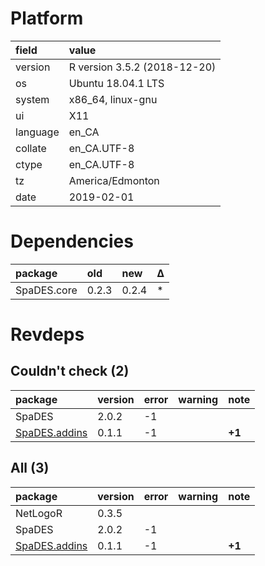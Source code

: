 # Platform

|field    |value                        |
|:--------|:----------------------------|
|version  |R version 3.5.2 (2018-12-20) |
|os       |Ubuntu 18.04.1 LTS           |
|system   |x86_64, linux-gnu            |
|ui       |X11                          |
|language |en_CA                        |
|collate  |en_CA.UTF-8                  |
|ctype    |en_CA.UTF-8                  |
|tz       |America/Edmonton             |
|date     |2019-02-01                   |

# Dependencies

|package     |old   |new   |Δ  |
|:-----------|:-----|:-----|:--|
|SpaDES.core |0.2.3 |0.2.4 |*  |

# Revdeps

## Couldn't check (2)

|package                                   |version |error |warning |note   |
|:-----------------------------------------|:-------|:-----|:-------|:------|
|SpaDES                                    |2.0.2   |-1    |        |       |
|[SpaDES.addins](problems.md#spadesaddins) |0.1.1   |-1    |        |__+1__ |

## All (3)

|package                                   |version |error |warning |note   |
|:-----------------------------------------|:-------|:-----|:-------|:------|
|NetLogoR                                  |0.3.5   |      |        |       |
|SpaDES                                    |2.0.2   |-1    |        |       |
|[SpaDES.addins](problems.md#spadesaddins) |0.1.1   |-1    |        |__+1__ |

